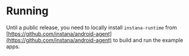 # Running
Until a public release, you need to locally install `instana-runtime` from [https://github.com/instana/android-agent](https://github.com/instana/android-agent) to build and run the example apps.